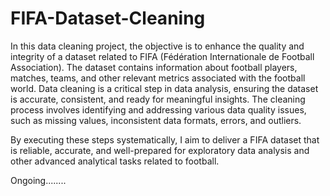 # FIFA-Dataset-Cleaning

In this data cleaning project, the objective is to enhance the quality and integrity of a dataset related to FIFA (Fédération Internationale de Football Association). The dataset contains information about football players, matches, teams, and other relevant metrics associated with the football world. Data cleaning is a critical step in data analysis, ensuring the dataset is accurate, consistent, and ready for meaningful insights. The cleaning process involves identifying and addressing various data quality issues, such as missing values, inconsistent data formats, errors, and outliers.

By executing these steps systematically, I aim to deliver a FIFA dataset that is reliable, accurate, and well-prepared for exploratory data analysis and other advanced analytical tasks related to football.


Ongoing........
